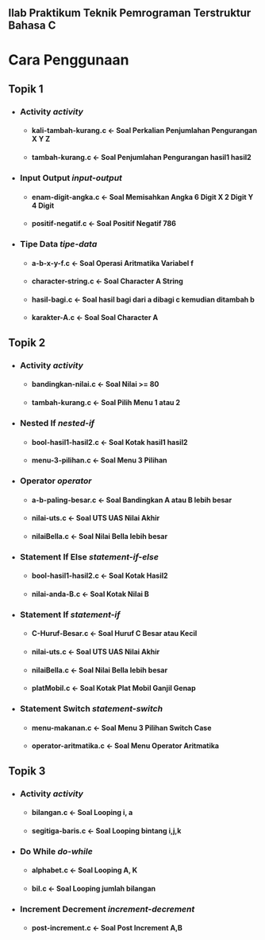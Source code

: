 
## Ilab Praktikum Teknik Pemrograman Terstruktur **Bahasa C**

# **Cara Penggunaan**

## **Topik 1**
- ### **Activity** *activity*
    - #### **kali-tambah-kurang.c** <- Soal Perkalian Penjumlahan Pengurangan X Y Z
    - #### **tambah-kurang.c** <- Soal Penjumlahan Pengurangan hasil1 hasil2
    
- ### **Input Output** *input-output*
    - #### **enam-digit-angka.c** <- Soal Memisahkan Angka 6 Digit **X 2 Digit** **Y 4 Digit**
    - #### **positif-negatif.c** <- Soal Positif Negatif 786

- ### **Tipe Data** *tipe-data*
    - #### **a-b-x-y-f.c** <- Soal Operasi Aritmatika Variabel f
    - #### **character-string.c** <- Soal Character A String
    - #### **hasil-bagi.c** <- Soal hasil bagi dari a dibagi c kemudian ditambah b 
    - #### **karakter-A.c** <- Soal Soal Character A


## **Topik 2**
- ### **Activity** *activity*
    - #### **bandingkan-nilai.c** <- Soal Nilai >= 80
    - #### **tambah-kurang.c** <- Soal Pilih Menu 1 atau 2
    
- ### **Nested If** *nested-if*
    - #### **bool-hasil1-hasil2.c** <- Soal Kotak hasil1 hasil2
    - #### **menu-3-pilihan.c** <- Soal Menu 3 Pilihan

- ### **Operator** *operator*
    - #### **a-b-paling-besar.c** <- Soal Bandingkan A atau B lebih besar
    - #### **nilai-uts.c** <- Soal UTS UAS Nilai Akhir
    - #### **nilaiBella.c** <- Soal Nilai Bella lebih besar

- ### **Statement If Else** *statement-if-else*
    - #### **bool-hasil1-hasil2.c** <- Soal Kotak Hasil2
    - #### **nilai-anda-B.c** <- Soal Kotak Nilai B

- ### **Statement If** *statement-if*
    - #### **C-Huruf-Besar.c** <- Soal Huruf C Besar atau Kecil
    - #### **nilai-uts.c** <- Soal UTS UAS Nilai Akhir
    - #### **nilaiBella.c** <- Soal Nilai Bella lebih besar
    - #### **platMobil.c** <- Soal Kotak Plat Mobil Ganjil Genap

- ### **Statement Switch** *statement-switch*
    - #### **menu-makanan.c** <- Soal Menu 3 Pilihan Switch Case
    - #### **operator-aritmatika.c** <- Soal Menu Operator Aritmatika
## **Topik 3**
- ### **Activity** *activity*
    - #### **bilangan.c** <- Soal Looping i, a
    - #### **segitiga-baris.c** <- Soal Looping bintang i,j,k
    
- ### **Do While** *do-while*
    - #### **alphabet.c** <- Soal Looping A, K
    - #### **bil.c** <- Soal Looping jumlah bilangan

- ### **Increment Decrement** *increment-decrement*
    - #### **post-increment.c** <- Soal Post Increment A,B
